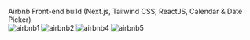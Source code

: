 Airbnb Front-end build (Next.js, Tailwind CSS, ReactJS, Calendar & Date Picker)  
![airbnb1](https://user-images.githubusercontent.com/72766010/221313240-ecac0d07-d924-460f-a21d-0f966691d156.png)
![airbnb2](https://user-images.githubusercontent.com/72766010/221313821-7deccb3e-4dd7-4ecc-95a5-ed50666c2c58.png)
![airbnb4](https://user-images.githubusercontent.com/72766010/221313876-dec486f0-a1b6-470e-9f56-fab56e27aa9b.png)
![airbnb5](https://user-images.githubusercontent.com/72766010/221313888-be7219cc-b3b9-423b-9577-1e9b69942f96.png)
